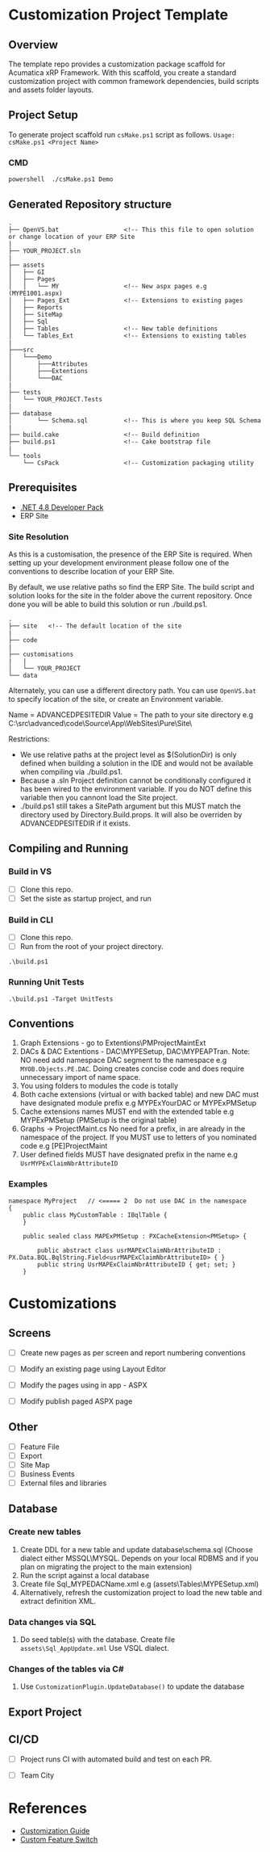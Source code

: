 # Customization Project Template

## Overview
The template repo provides a customization package scaffold for Acumatica xRP Framework. With this scaffold, you create a standard customization project with common framework dependencies, build scripts and assets folder layouts.


## Project Setup
To generate project scaffold run `csMake.ps1` script as follows. `Usage: csMake.ps1 <Project Name>`
### CMD
```
powershell  ./csMake.ps1 Demo

```

## Generated Repository structure

```
.
├── OpenVS.bat                  <!-- This this file to open solution or change location of your ERP Site
|
├── YOUR_PROJECT.sln
|
├── assets
│   ├── GI
│   ├── Pages
│   │   └── MY                  <!-- New aspx pages e.g (MYPE1001.aspx)
│   ├── Pages_Ext               <!-- Extensions to existing pages
│   ├── Reports
│   ├── SiteMap
│   ├── Sql
│   ├── Tables                  <!-- New table definitions
│   └── Tables_Ext              <!-- Extensions to existing tables
|
├───src
│   └───Demo
│       ├───Attributes
│       ├───Extentions
│       └───DAC
|
├── tests
│   └── YOUR_PROJECT.Tests
|
├── database
│       └── Schema.sql          <!-- This is where you keep SQL Schema
|
├── build.cake                  <!-- Build definition
├── build.ps1                   <!-- Cake bootstrap file
|
└── tools
    └── CsPack                  <!-- Customization packaging utility

```

## Prerequisites
* [.NET 4.8 Developer Pack](https://dotnet.microsoft.com/download/dotnet-framework/net48)
* ERP Site


### Site Resolution
As this is a customisation, the presence of the ERP Site is required.  When setting up your development environment please follow one of the conventions to describe location of your ERP Site.

By default, we use relative paths so find the ERP Site. The build script and solution looks for the site in the folder above the current repository. Once done you will be able to build this solution or run ./build.ps1.

```
.
├── site   <!-- The default location of the site
|
├── code
|
├── customisations
|   |
│   └── YOUR_PROJECT
└── data

```

Alternately, you can use a different directory path. You can use `OpenVS.bat` to specify location of the site, or create an Environment variable.

Name = ADVANCEDPESITEDIR
Value = The path to your site directory e.g C:\src\advanced\code\Source\App\WebSites\Pure\Site\


Restrictions:
 - We use relative paths at the project level as $(SolutionDir) is only defined when building a solution in the IDE and would not be available when compiling via ./build.ps1.
 - Because a .sln Project definition cannot be conditionally configured it has been wired to the environment variable. If you do NOT define this variable then you cannont load the Site project.
 - ./build.ps1 still takes a SitePath argument but this MUST match the directory used by Directory.Build.props. It will also be overriden by ADVANCEDPESITEDIR if it exists.

## Compiling and Running
### Build in VS
- [ ] Clone this repo.
- [ ] Set the siste as startup project, and run

### Build in CLI
- [ ] Clone this repo.
- [ ] Run from the root of your project directory.

```
.\build.ps1

```

### Running Unit Tests
```
.\build.ps1 -Target UnitTests
```

## Conventions
1. Graph Extensions - go to Extentions\PMProjectMaintExt
2. DACs & DAC Extentions -  DAC\MYPESetup, DAC\MYPEAPTran.  Note: NO need add namespace DAC segment to the namespace e.g `MYOB.Objects.PE.DAC`. Doing creates concise code and does require unnecessary import of name space.
3. You using folders to modules the code is totally
4. Both cache extensions (virtual or with backed table) and new DAC must have designated module prefix e.g MYPExYourDAC  or MYPExPMSetup
5. Cache extensions names MUST end with the extended table e.g MYPExPMSetup (PMSetup is the original table)
6. Graphs -> ProjectMaint.cs No need for a prefix, in are already in the namespace of the project. If you MUST use to letters of you nominated code e.g [PE]ProjectMaint
7. User defined fields MUST have designated prefix in the name e.g `UsrMYPExClaimNbrAttributeID`


### Examples

```
namespace MyProject   // <===== 2  Do not use DAC in the namespace
{
	public class MyCustomTable : IBqlTable {
	}

    public sealed class MAPExPMSetup : PXCacheExtension<PMSetup> {

        public abstract class usrMAPExClaimNbrAttributeID : PX.Data.BQL.BqlString.Field<usrMAPExClaimNbrAttributeID> { }
        public string UsrMAPExClaimNbrAttributeID { get; set; }
    }

```

# Customizations
## Screens

- [ ] Create new pages as per screen and report numbering conventions
- [ ] Modify an existing page using Layout Editor
- [ ] Modify the pages using in app - ASPX
- [ ] Modify publish paged ASPX page


## Other
- [ ] Feature File
- [ ] Export
- [ ] Site Map
- [ ] Business Events
- [ ] External files and libraries

## Database

### Create new tables

1. Create DDL for a new table and update database\schema.sql (Choose dialect either MSSQL\MYSQL.  Depends on your local RDBMS and if you plan on migrating the project to the main extension)
2. Run the script against a local database
3. Create file Sql_MYPEDACName.xml e.g (assets\Tables\MYPESetup.xml)
4. Alternatively, refresh the customization project to load the new table and extract definition XML.

### Data changes via SQL
 1. Do seed table(s) with the database. Create file `assets\Sql_AppUpdate.xml` Use VSQL dialect.

### Changes of the tables via C#

1. Use `CustomizationPlugin.UpdateDatabase()` to update the database


## Export Project

## CI/CD
- [ ] Project runs CI with automated build and test on each PR.
- [ ] Team City


# References

- [Customization Guide](https://help-2021r1.acumatica.com/(W(1))/Help?ScreenId=ShowWiki&pageid=316b14fa-f406-4788-993c-7b043b1c5bd9)
- [Custom Feature Switch](https://help-2021r1.acumatica.com/(W(1))/Help?ScreenId=ShowWiki&pageid=8285172e-d3b1-48d9-bcc1-5d20e39cc3f0)

